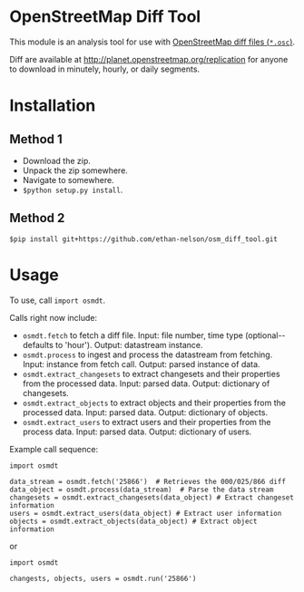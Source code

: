 OpenStreetMap Diff Tool
==========================

This module is an analysis tool for use with [OpenStreetMap diff files (`*.osc`)](http://wiki.openstreetmap.org/wiki/Planet.osm/diffs).

Diff are available at http://planet.openstreetmap.org/replication for anyone to download in minutely, hourly, or daily segments.

Installation
============

Method 1
--------
* Download the zip.
* Unpack the zip somewhere.
* Navigate to somewhere.
* `$python setup.py install`.

Method 2
--------
`$pip install git+https://github.com/ethan-nelson/osm_diff_tool.git`

Usage
=====

To use, call `import osmdt`.

Calls right now include:
* `osmdt.fetch` to fetch a diff file. Input: file number, time type (optional--defaults to 'hour'). Output: datastream instance.
* `osmdt.process` to ingest and process the datastream from fetching. Input: instance from fetch call. Output: parsed instance of data.
* `osmdt.extract_changesets` to extract changesets and their properties from the processed data. Input: parsed data. Output: dictionary of changesets.
* `osmdt.extract_objects` to extract objects and their properties from the processed data. Input: parsed data. Output: dictionary of objects.
* `osmdt.extract_users` to extract users and their properties from the process data. Input: parsed data. Output: dictionary of users.

Example call sequence:

```
import osmdt

data_stream = osmdt.fetch('25866')  # Retrieves the 000/025/866 diff
data_object = osmdt.process(data_stream)  # Parse the data stream
changesets = osmdt.extract_changesets(data_object) # Extract changeset information
users = osmdt.extract_users(data_object) # Extract user information
objects = osmdt.extract_objects(data_object) # Extract object information
```

or

```
import osmdt

changests, objects, users = osmdt.run('25866')
```
